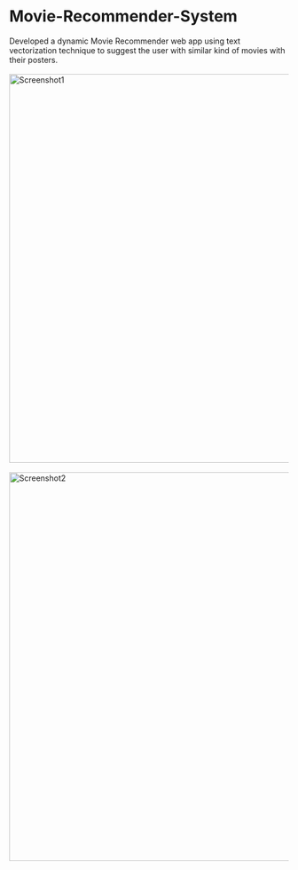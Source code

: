 # Movie-Recommender-System
Developed a dynamic Movie Recommender web app using text vectorization technique to suggest the user with similar
kind of movies with their posters.
<br><br>
<img alt="Screenshot1" src="https://user-images.githubusercontent.com/92912770/210076240-5cc18973-ae76-4379-b935-5628509b3ee2.png" width="700">
<br><br>
<img alt="Screenshot2" src="https://user-images.githubusercontent.com/92912770/210076245-00844056-fc7e-41d1-a3e5-7d917e67d6e6.png" width="700">

